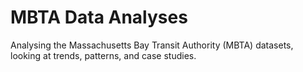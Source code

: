 # MBTA Data Analyses

Analysing the Massachusetts Bay Transit Authority (MBTA) datasets, looking at trends, patterns, and case studies.
